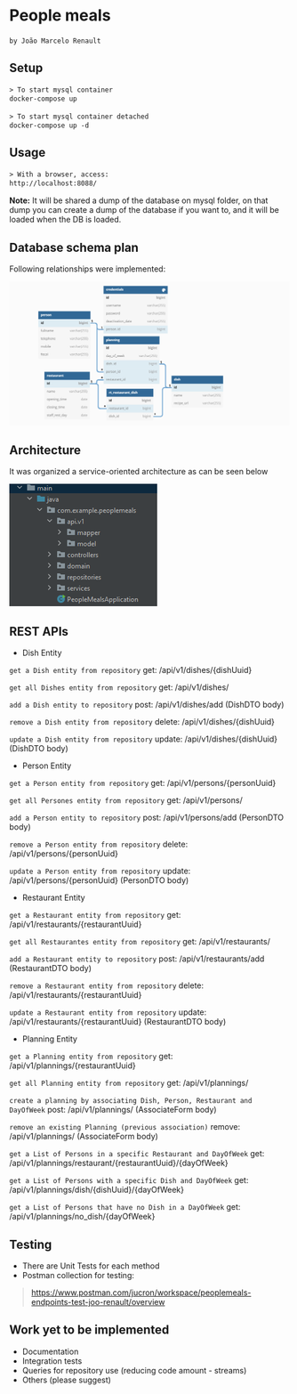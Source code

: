 # People meals 
`by João Marcelo Renault`

## Setup
```docker
> To start mysql container
docker-compose up

> To start mysql container detached
docker-compose up -d
```
## Usage
```html
> With a browser, access: 
http://localhost:8088/
```
**Note:** It will be shared a dump of the database on mysql folder, on that dump you can create a dump of the database if you want to, and it will be loaded when the DB is loaded.

## Database schema plan
Following relationships were implemented:

[//]: # (<img src="database_schema.png" width=75% height=75%>)
![img_1.png](database_schema.png)

## Architecture

It was organized a service-oriented architecture as can be seen below

![img.png](img.png)

## REST APIs

* Dish Entity

`get a Dish entity from repository`
get: /api/v1/dishes/{dishUuid}

`get all Dishes entity from repository`
get: /api/v1/dishes/

`add a Dish entity to repository`
post: /api/v1/dishes/add (DishDTO body)

`remove a Dish entity from repository`
delete: /api/v1/dishes/{dishUuid}

`update a Dish entity from repository`
update: /api/v1/dishes/{dishUuid} (DishDTO body)

* Person Entity

`get a Person entity from repository`
get: /api/v1/persons/{personUuid}

`get all Persones entity from repository`
get: /api/v1/persons/

`add a Person entity to repository`
post: /api/v1/persons/add (PersonDTO body)

`remove a Person entity from repository`
delete: /api/v1/persons/{personUuid}

`update a Person entity from repository`
update: /api/v1/persons/{personUuid} (PersonDTO body)

* Restaurant Entity

`get a Restaurant entity from repository`
get: /api/v1/restaurants/{restaurantUuid}

`get all Restaurantes entity from repository`
get: /api/v1/restaurants/

`add a Restaurant entity to repository`
post: /api/v1/restaurants/add (RestaurantDTO body)

`remove a Restaurant entity from repository`
delete: /api/v1/restaurants/{restaurantUuid}

`update a Restaurant entity from repository`
update: /api/v1/restaurants/{restaurantUuid} (RestaurantDTO body)

* Planning Entity

`get a Planning entity from repository`
get: /api/v1/plannings/{restaurantUuid}

`get all Planning entity from repository`
get: /api/v1/plannings/

`create a planning by associating Dish, Person, Restaurant and DayOfWeek`
post: /api/v1/plannings/ (AssociateForm body)

`remove an existing Planning (previous association)`
remove: /api/v1/plannings/ (AssociateForm body)

`get a List of Persons in a specific Restaurant and DayOfWeek`
get: /api/v1/plannings/restaurant/{restaurantUuid}/{dayOfWeek}

`get a List of Persons with a specific Dish and DayOfWeek`
get: /api/v1/plannings/dish/{dishUuid}/{dayOfWeek}

`get a List of Persons that have no Dish in a DayOfWeek`
get: /api/v1/plannings/no_dish/{dayOfWeek}

## Testing
* There are Unit Tests for each method
* Postman collection for testing:
>https://www.postman.com/jucron/workspace/peoplemeals-endpoints-test-joo-renault/overview

## Work yet to be implemented 
* Documentation
* Integration tests
* Queries for repository use (reducing code amount - streams)
* Others (please suggest)